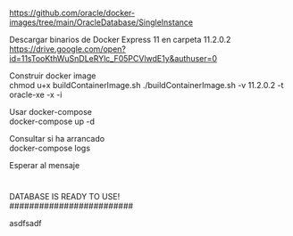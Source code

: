 https://github.com/oracle/docker-images/tree/main/OracleDatabase/SingleInstance

Descargar binarios de Docker Express 11 en carpeta 11.2.0.2  
https://drive.google.com/open?id=11sTooKthWuSnDLeRYlc_F05PCVlwdE1y&authuser=0

Construir docker image  
chmod u+x buildContainerImage.sh
./buildContainerImage.sh -v 11.2.0.2 -t oracle-xe -x -i

Usar docker-compose  
docker-compose up -d

Consultar si ha arrancado  
docker-compose logs

Esperar al mensaje  
#  #########################  
 DATABASE IS READY TO USE!  
 #########################

asdfsadf
